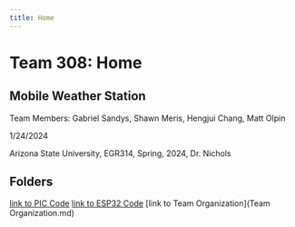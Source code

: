 ```yaml
---
title: Home
---
```


# Team 308: Home

## Mobile Weather Station

Team Members: Gabriel Sandys, Shawn Meris, Hengjui Chang, Matt Olpin

1/24/2024

Arizona State University, EGR314, Spring, 2024, Dr. Nichols

## Folders

[link to PIC Code](/pic/index)
[link to ESP32 Code](/esp32/index)
[link to Team Organization](Team Organization.md)

